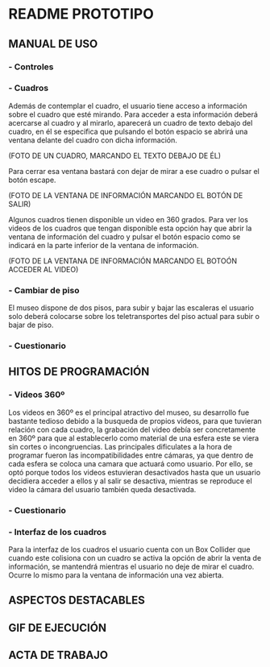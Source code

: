 # README PROTOTIPO
## MANUAL DE USO
### - Controles
### - Cuadros
Además de contemplar el cuadro, el usuario tiene acceso a información sobre el cuadro que esté mirando. Para acceder a esta información deberá acercarse al cuadro y al mirarlo, aparecerá un cuadro de texto debajo del cuadro, en él se especifica que pulsando el botón espacio se abrirá una ventana delante del cuadro con dicha información. 

(FOTO DE UN CUADRO, MARCANDO EL TEXTO DEBAJO DE ÉL)

Para cerrar esa ventana bastará con dejar de mirar a ese cuadro o pulsar el botón escape. 

(FOTO DE LA VENTANA DE INFORMACIÓN MARCANDO EL BOTÓN DE SALIR)

Algunos cuadros tienen disponible un video en 360 grados. Para ver los videos de los cuadros que tengan disponible esta opción hay que abrir la ventana de información del cuadro y pulsar el botón espacio como se indicará en la parte inferior de la ventana de información.

(FOTO DE LA VENTANA DE INFORMACIÓN MARCANDO EL BOTOÓN ACCEDER AL VIDEO)

### - Cambiar de piso
El museo dispone de dos pisos, para subir y bajar las escaleras el usuario solo deberá colocarse sobre los teletransportes del piso actual para subir o bajar de piso.
### - Cuestionario
## HITOS DE PROGRAMACIÓN
### - Videos 360º
Los videos en 360º es el principal atractivo del museo, su desarrollo fue bastante tedioso debido a la busqueda de propios videos, para que tuvieran relación con cada cuadro, la grabación del video debía ser concretamente en 360º para que al establecerlo como material de una esfera este se viera sin cortes o incongruencias. 
Las principales dificulates a la hora de programar fueron las incompatibilidades entre cámaras, ya que dentro de cada esfera se coloca una camara que actuará como usuario. Por ello, se optó porque todos los videos estuvieran desactivados hasta que un usuario decidiera acceder a ellos y al salir se desactiva, mientras se reproduce el video la cámara del usuario también queda desactivada. 
### - Cuestionario
### - Interfaz de los cuadros
Para la interfaz de los cuadros el usuario cuenta con un Box Collider que cuando este colisiona con un cuadro se activa la opción de abrir la venta de información, se mantendrá mientras el usuario no deje de mirar el cuadro. Ocurre lo mismo para la ventana de información una vez abierta. 
## ASPECTOS DESTACABLES
## GIF DE EJECUCIÓN
## ACTA DE TRABAJO

